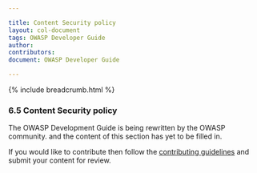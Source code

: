 ```yaml
---

title: Content Security policy
layout: col-document
tags: OWASP Developer Guide
author:
contributors:
document: OWASP Developer Guide

---
```


{% include breadcrumb.html %}
### 6.5 Content Security policy

The OWASP Development Guide is being rewritten by the OWASP community.
and the content of this section has yet to be filled in.

If you would like to contribute then follow the 
[contributing guidelines](https://github.com/OWASP/www-project-developer-guide/blob/main/CONTRIBUTING.md)
and submit your content for review.
